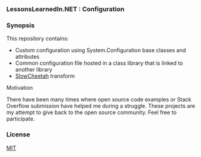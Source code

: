 ### LessonsLearnedIn.NET : Configuration

### Synopsis

This repository contains:
 + Custom configuration using System.Configuration base classes and attributes
 + Common configuration file hosted in a class library that is linked to another library
 + [SlowCheetah](https://visualstudiogallery.msdn.microsoft.com/69023d00-a4f9-4a34-a6cd-7e854ba318b5) transform

Motivation

There have been many times where open source code examples or Stack Overflow submission have helped me during a struggle. These projects are my attempt to give back to the open source community. Feel free to participate.

### License

[MIT](https://github.com/LessonsLearnedInDotNET/LL.NET.Config/blob/master/LICENSE)
